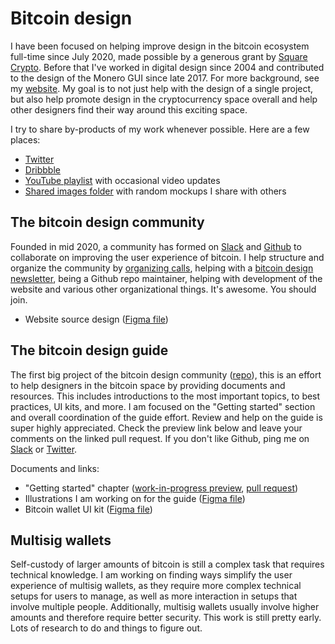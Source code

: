 # Bitcoin design

I have been focused on helping improve design in the bitcoin ecosystem full-time since July 2020, made possible by a generous grant by [Square Crypto](https://squarecrypto.org). Before that I've worked in digital design since 2004 and contributed to the design of the Monero GUI since late 2017. For more background, see my [website](https://www.germanysbestkeptsecret.com). My goal is to not just help with the design of a single project, but also help promote design in the cryptocurrency space overall and help other designers find their way around this exciting space.

I try to share by-products of my work whenever possible. Here are a few places:

- [Twitter](http://twitter.com/gbks)
- [Dribbble](https://dribbble.com/GBKS)
- [YouTube playlist](https://youtube.com/playlist?list=PL4hsXZYKTCz15guoMZUumWVlL79NlrXYO) with occasional video updates
- [Shared images folder](/shared-images) with random mockups I share with others

## The bitcoin design community

Founded in mid 2020, a community has formed on [Slack](http://bitcoindesigners.org) and [Github](https://github.com/bitcoindesign) to collaborate on improving the user experience of bitcoin. I help structure and organize the community by [organizing calls](https://github.com/BitcoinDesign/Meta/issues), helping with a [bitcoin design newsletter](https://bitcoindesign.substack.com), being a Github repo maintainer, helping with development of the website and various other organizational things. It's awesome. You should join.

- Website source design ([Figma file](https://www.figma.com/community/file/862622015964353400/Bitcoin-Designers-site))

## The bitcoin design guide

The first big project of the bitcoin design community ([repo](https://github.com/BitcoinDesign/Guide)), this is an effort to help designers in the bitcoin space by providing documents and resources. This includes introductions to the most important topics, to best practices, UI kits, and more. I am focused on the "Getting started" section and overall coordination of the guide effort. Review and help on the guide is super highly appreciated. Check the preview link below and leave your comments on the linked pull request. If you don't like Github, ping me on [Slack](http://bitcoindesigners.org) or [Twitter](https://twitter.com/gbks).

Documents and links:

- "Getting started" chapter ([work-in-progress preview](https://gbks.github.io/Guide/guide/getting-started/introduction/), [pull request](https://github.com/BitcoinDesign/Guide/pull/20))
- Illustrations I am working on for the guide ([Figma file](https://www.figma.com/community/file/888680264445459448/Bitcoin-Design-Guide-Illustrations-(work-in-progress%2C-only-by-me)))
- Bitcoin wallet UI kit ([Figma file](https://www.figma.com/community/file/916680391812923706/Bitcoin-Wallet-UI-Kit-(work-in-progress)))

## Multisig wallets

Self-custody of larger amounts of bitcoin is still a complex task that requires technical knowledge. I am working on finding ways simplify the user experience of multisig wallets, as they require more complex technical setups for users to manage, as well as more interaction in setups that involve multiple people. Additionally, multisig wallets usually involve higher amounts and therefore require better security. This work is still pretty early. Lots of research to do and things to figure out.


